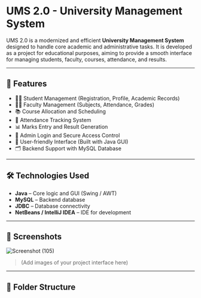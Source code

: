 # UMS 2.0 - University Management System

UMS 2.0 is a modernized and efficient **University Management System** designed to handle core academic and administrative tasks. It is developed as a project for educational purposes, aiming to provide a smooth interface for managing students, faculty, courses, attendance, and results.

---

## 🚀 Features

- 🧑‍🎓 Student Management (Registration, Profile, Academic Records)
- 👩‍🏫 Faculty Management (Subjects, Attendance, Grades)
- 📚 Course Allocation and Scheduling
- 📝 Attendance Tracking System
- 📊 Marks Entry and Result Generation
- 🔐 Admin Login and Secure Access Control
- 📱 User-friendly Interface (Built with Java GUI)
- 🗂️ Backend Support with MySQL Database

---

## 🛠️ Technologies Used

- **Java** – Core logic and GUI (Swing / AWT)
- **MySQL** – Backend database
- **JDBC** – Database connectivity
- **NetBeans / IntelliJ IDEA** – IDE for development

---

## 📸 Screenshots

![Screenshot (105)](https://github.com/user-attachments/assets/94984781-9f4c-4fa5-b2bd-bef10922764c)
> (Add images of your project interface here)

---

## 📂 Folder Structure

